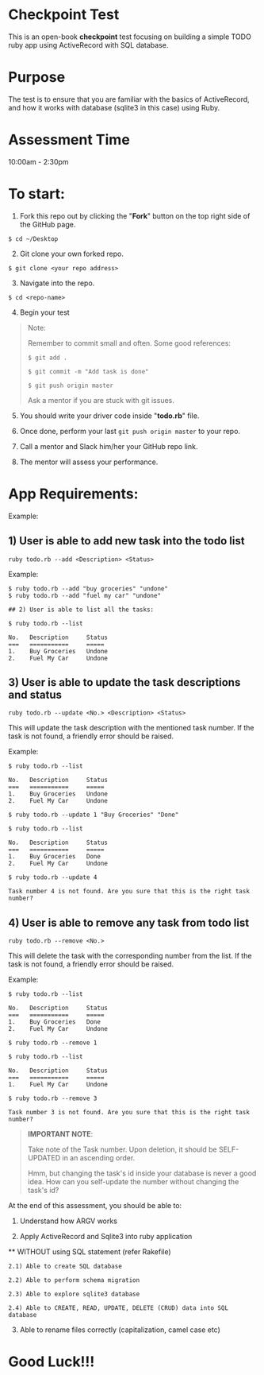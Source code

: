 # Checkpoint Test

This is an open-book **checkpoint** test focusing on building a
simple TODO ruby app using ActiveRecord with SQL database.

# Purpose
The test is to ensure that you are familiar with the basics of ActiveRecord,
and how it works with database (sqlite3 in this case) using Ruby.

# Assessment Time
10:00am - 2:30pm

# To start:
1) Fork this repo out by clicking the "**Fork**" button on the top right
side of the GitHub page.

```
$ cd ~/Desktop
```

2) Git clone your own forked repo.

```
$ git clone <your repo address>
```

3) Navigate into the repo.
```
$ cd <repo-name>
```

4) Begin your test

> Note:
>
> Remember to commit small and often. Some good references:
>
> `$ git add .`
>
> `$ git commit -m "Add task is done"`
>
> `$ git push origin master`
>
> Ask a mentor if you are stuck with git issues.

5) You should write your driver code inside "**todo.rb**" file.

6) Once done, perform your last `git push origin master` to your repo.

7) Call a mentor and Slack him/her your GitHub repo link.

8) The mentor will assess your performance.


# App Requirements:


Example:

## 1) User is able to add new task into the todo list

```ruby todo.rb --add <Description> <Status> ```

Example:

```
$ ruby todo.rb --add "buy groceries" "undone"
$ ruby todo.rb --add "fuel my car" "undone"

## 2) User is able to list all the tasks:

$ ruby todo.rb --list

No.   Description     Status
===   ===========     =====
1.    Buy Groceries   Undone
2.    Fuel My Car     Undone

```

## 3) User is able to update the task descriptions and status

```ruby todo.rb --update <No.> <Description> <Status>```

This will update the task description with the mentioned task number.
If the task is not found, a friendly error should be raised.

Example:

```
$ ruby todo.rb --list

No.   Description     Status
===   ===========     =====
1.    Buy Groceries   Undone
2.    Fuel My Car     Undone

$ ruby todo.rb --update 1 "Buy Groceries" "Done"

$ ruby todo.rb --list

No.   Description     Status
===   ===========     =====
1.    Buy Groceries   Done
2.    Fuel My Car     Undone

$ ruby todo.rb --update 4

Task number 4 is not found. Are you sure that this is the right task number?

```

## 4) User is able to remove any task from todo list

```ruby todo.rb --remove <No.>```

This will delete the task with the corresponding number from the list.
If the task is not found, a friendly error should be raised.

Example:

```
$ ruby todo.rb --list

No.   Description     Status
===   ===========     =====
1.    Buy Groceries   Done
2.    Fuel My Car     Undone

$ ruby todo.rb --remove 1

$ ruby todo.rb --list

No.   Description     Status
===   ===========     =====
1.    Fuel My Car     Undone

$ ruby todo.rb --remove 3

Task number 3 is not found. Are you sure that this is the right task number?

```


>**IMPORTANT NOTE**:
>
> Take note of the Task number. Upon deletion, it should be SELF-UPDATED
> in an ascending order.
>
> Hmm, but changing the task's id inside your database is never a good idea.
> How can you self-update the number without changing the task's id?

At the end of this assessment, you should be able to:

1) Understand how ARGV works

2) Apply ActiveRecord and Sqlite3 into ruby application

** WITHOUT using SQL statement (refer Rakefile)

    2.1) Able to create SQL database

    2.2) Able to perform schema migration

    2.3) Able to explore sqlite3 database

    2.4) Able to CREATE, READ, UPDATE, DELETE (CRUD) data into SQL database

3) Able to rename files correctly (capitalization, camel case etc)

# Good Luck!!!
